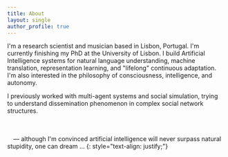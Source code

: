```yaml
---
title: About
layout: single
author_profile: true
---
```



I'm a research scientist and musician based in Lisbon, Portugal. I'm currently
finishing my PhD at the University of Lisbon. I build Artificial Intelligence
systems for natural language understanding, machine translation, representation
learning, and "lifelong" continuous adaptation. I'm also interested in the
philosophy of consciousness, intelligence, and autonomy. 

I previously worked with multi-agent systems and social simulation, trying to
understand dissemination phenomenon in complex social network structures.

<br/><br/>&emsp;&mdash; although I'm convinced artificial intelligence will
never surpass natural stupidity, one can dream ...
{: style="text-align: justify;"}


